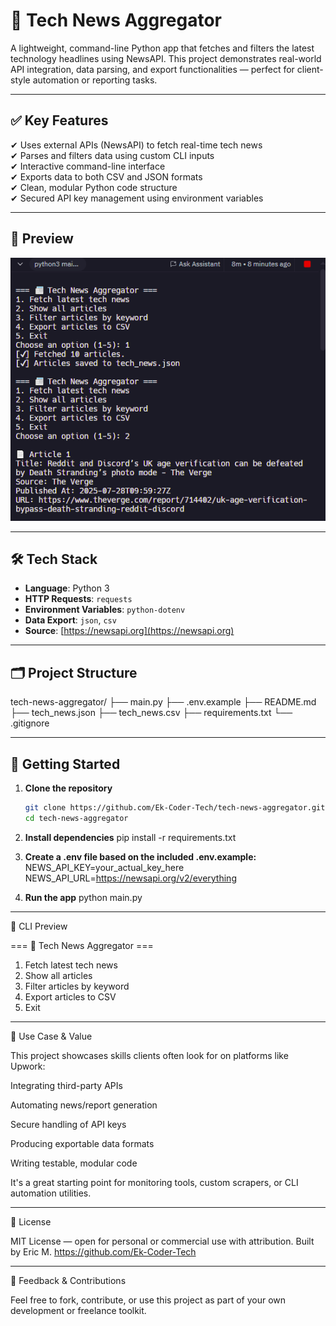 # 📰 Tech News Aggregator

A lightweight, command-line Python app that fetches and filters the latest technology headlines using NewsAPI. This project demonstrates real-world API integration, data parsing, and export functionalities — perfect for client-style automation or reporting tasks.

---

## ✅ Key Features

✔ Uses external APIs (NewsAPI) to fetch real-time tech news  
✔ Parses and filters data using custom CLI inputs  
✔ Interactive command-line interface  
✔ Exports data to both CSV and JSON formats  
✔ Clean, modular Python code structure  
✔ Secured API key management using environment variables

---

## 📸 Preview

![Tech News Aggregator CLI Screenshot](news-aggregator-demo.png)

---

## 🛠️ Tech Stack

- **Language**: Python 3  
- **HTTP Requests**: `requests`  
- **Environment Variables**: `python-dotenv`  
- **Data Export**: `json`, `csv`  
- **Source**: [https://newsapi.org](https://newsapi.org)

---

## 🗂 Project Structure

tech-news-aggregator/
├── main.py
├── .env.example
├── README.md
├── tech_news.json
├── tech_news.csv
├── requirements.txt
└── .gitignore

---

## 🚀 Getting Started

1. **Clone the repository**
   ```bash
   git clone https://github.com/Ek-Coder-Tech/tech-news-aggregator.git
   cd tech-news-aggregator

2. **Install dependencies**
pip install -r requirements.txt

3. **Create a .env file based on the included .env.example:**
	NEWS_API_KEY=your_actual_key_here
	NEWS_API_URL=https://newsapi.org/v2/everything

4. **Run the app**
	python main.py

---

📸 CLI Preview

=== 📰 Tech News Aggregator ===
1. Fetch latest tech news
2. Show all articles
3. Filter articles by keyword
4. Export articles to CSV
5. Exit

---

💼 Use Case & Value

This project showcases skills clients often look for on platforms like Upwork:

Integrating third-party APIs

Automating news/report generation

Secure handling of API keys

Producing exportable data formats

Writing testable, modular code

It's a great starting point for monitoring tools, custom scrapers, or CLI automation utilities.

---

📄 License

MIT License — open for personal or commercial use with attribution.
Built by Eric M.
https://github.com/Ek-Coder-Tech

---

🤝 Feedback & Contributions

Feel free to fork, contribute, or use this project as part of your own development or freelance toolkit.
